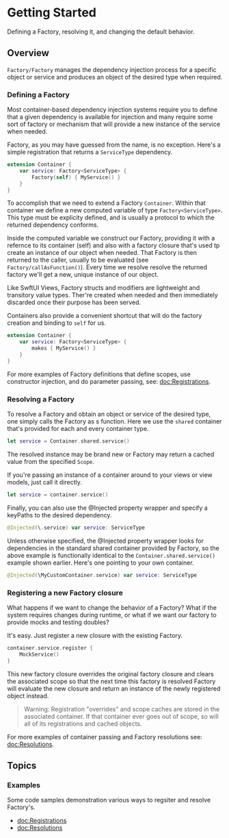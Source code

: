 #  Getting Started

Defining a Factory, resolving it, and changing the default behavior.

## Overview

``Factory/Factory`` manages the dependency injection process for a specific object or service and produces an object of the desired type when required. 

### Defining a Factory

Most container-based dependency injection systems require you to define that a given dependency is available for injection and many require some sort of factory or mechanism that will provide a new instance of the service when needed.

Factory, as you may have guessed from the name, is no exception. Here's a simple registration that returns a `ServiceType` dependency. 

```swift
extension Container {
    var service: Factory<ServiceType> {
        Factory(self) { MyService() }
    }
}
```

To accomplish that we need to extend a Factory ``Container``. Within that container we define a new computed variable of type `Factory<ServiceType>`. This type must be explicity defined, and is usually a protocol to which the returned dependency conforms.

Inside the computed variable we construct our Factory, providing it with a refernce to its container (self) and also with a factory closure that's used tp create an instance of our object when needed. That Factory is then returned to the caller, usually to be evaluated (see ``Factory/callAsFunction()``). Every time we resolve resolve the returned factory we'll get a new, unique instance of our object.


Like SwftUI Views, Factory structs and modifiers are lightweight and transitory value types. Ther're created when needed and then immediately discarded once their purpose has been served.

Containers also provide a convenient shortcut that will do the factory creation and binding to `self` for us.

```swift
extension Container {
    var service: Factory<ServiceType> {
        makes { MyService() }
    }
}
```

For more examples of Factory definitions that define scopes, use constructor injection, and do parameter passing, see: <doc:Registrations>.

### Resolving a Factory

To resolve a Factory and obtain an object or service of the desired type, one simply calls the Factory as s function. Here we use the `shared` container that's provided for each and every container type. 

```swift
let service = Container.shared.service()
```
The resolved instance may be brand new or Factory may return a cached value from the specified ``Scope``.

If you're passing an instance of a container around to your views or view models, just call it directly.

```swift
let service = container.service()
```
Finally, you can also use the @Injected property wrapper and specify a keyPaths to the desired dependency.

```swift
@Injected(\.service) var service: ServiceType
```
Unless otherwise specified, the @Injected property wrapper looks for dependencies in the standard shared container provided by Factory, so the above example is functionally identical to the `Container.shared.service()` example shown earlier. Here's one pointing to your own container.

```swift
@Injected(\MyCustomContainer.service) var service: ServiceType
```
### Registering a new Factory closure

What happens if we want to change the behavior of a Factory? What if the system requires changes during runtime, or what if we want our factory to provide mocks and testing doubles? 

It's easy. Just register a new closure with the existing Factory.

```swift
container.service.register {
    MockService()
}
```

This new factory closure overrides the original factory closure and clears the associated scope so that the next time this factory is resolved Factory will evaluate the new closure and return an instance of the newly registered object instead.

> Warning: Registration "overrides" and scope caches are stored in the associated container. If that container ever goes out of scope, so will all of its registrations and cached objects.

For more examples of container passing and Factory resolutions see: <doc:Resolutions>.

## Topics

### Examples

Some code samples demonstration various ways to regsiter and resolve Factory's.

- <doc:Registrations>
- <doc:Resolutions>
